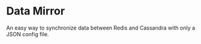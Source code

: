 # Data Mirror
An easy way to synchronize data between Redis and Cassandra with only a JSON config file.
